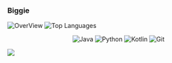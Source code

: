 ### Biggie


![OverView](https://github-readme-stats.vercel.app/api?username=biggiemedium&show_icons=true&theme=vue&count_private=true&include_all_commits=true&line_height=24.5)
![Top Languages](https://github-readme-stats.vercel.app/api/top-langs/?username=biggiemedium&theme=vue&langs_count=8&layout=compact&size_weight=0.5&count_weight=0.5)

<div align="center">
  
<!-- Add relevant tech stack icons - examples below -->
<img src="https://img.shields.io/badge/Java-ED8B00?style=for-the-badge&logo=Java&logoColor=white" alt="Java"/>
<img src="https://img.shields.io/badge/Python-3776AB?style=for-the-badge&logo=python&logoColor=white" alt="Python"/>
<img src="https://img.shields.io/badge/Kotlin-%237F52FF.svg?style=for-the-badge&logo=kotlin&logoColor=white" alt = "Kotlin"/>
<img src="https://img.shields.io/badge/Git-F05032?style=for-the-badge&logo=git&logoColor=white" alt="Git"/>
<!-- Add more relevant skills based on your top languages -->
  
</div>

![](https://komarev.com/ghpvc/?username=your-github-biggiemedium)

<!--
**biggiemedium/biggiemedium** is a ✨ _special_ ✨ repository because its `README.md` (this file) appears on your GitHub profile.



Here are some ideas to get you started:

- Im currently working on Frost Client which was a client I started for fun
- You Cant contact me on Discord @px#7685
